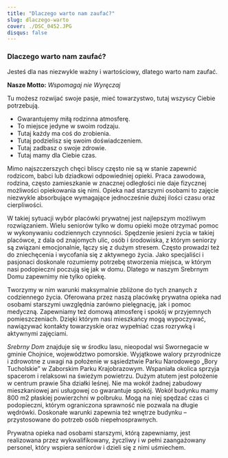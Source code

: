 ```yaml
---
title: "Dlaczego warto nam zaufać?"
slug: dlaczego-warto
cover: ./DSC_0452.JPG
disqus: false
---
```


### Dlaczego warto nam zaufać?

Jesteś dla nas niezwykle ważny i wartościowy, dlatego warto nam zaufać.

**Nasze Motto:** _Wspomagaj nie Wyręczaj_

Tu możesz rozwijać swoje pasje, mieć towarzystwo, tutaj wszyscy Ciebie potrzebują.

- Gwarantujemy miłą rodzinna atmosferę.
- To miejsce jedyne w swoim rodzaju.
- Tutaj każdy ma coś do zrobienia. 
- Tutaj podzielisz się swoim doświadczeniem. 
- Tutaj zadbasz o swoje zdrowie.
- Tutaj  mamy dla Ciebie czas.

Mimo najszczerszych chęci bliscy często nie są w stanie zapewnić rodzicom, babci lub dziadkowi odpowiedniej opieki. Praca zawodowa, rodzina, często zamieszkanie w znacznej odległości  nie daje fizycznej możliwości opiekowania się nimi. Opieka nad starszymi osobami to zajęcie niezwykle absorbujące wymagające jednocześnie dużej ilości czasu oraz cierpliwości.

W takiej sytuacji wybór placówki prywatnej jest najlepszym możliwym rozwiązaniem. Wielu seniorów tylko w domu opieki może otrzymać pomoc w wykonywaniu codziennych czynności.  Spędzenie jesieni życia w takiej placówce, z dala od znajomych ulic, osób i środowiska, z którym seniorzy są związani emocjonalnie, łączy się z dużym stresem. Często prowadzi też do zniechęcenia i wycofania się z aktywnego życia. Jako specjaliści i pasjonaci doskonale rozumiemy potrzebę stworzenia miejsca, w którym nasi podopieczni poczują się jak w domu. Dlatego w naszym Srebrnym Domu  zapewnimy  nie tylko opiekę.

Tworzymy w nim warunki maksymalnie zbliżone do tych znanych z codziennego życia. Oferowana przez naszą placówkę prywatna opieka nad osobami starszymi uwzględnia zarówno pielęgnację, jak i pomoc medyczną. Zapewniamy też domową atmosferę i spokój w przyjemnych pomieszczeniach. Dzięki którym nasi mieszkańcy mogą wypoczywać, nawiązywać kontakty towarzyskie oraz wypełniać czas rozrywką i aktywnymi zajęciami.

_Srebrny Dom_ znajduje się w środku lasu, nieopodal wsi Swornegacie w gminie Chojnice, województwo pomorskie. Wyjątkowe walory przyrodnicze i zdrowotne z uwagi na położenie w sąsiedztwie Parku Narodowego „Bory Tucholskie” w Zaborskim Parku Krajobrazowym. Wspaniała okolica sprzyja spacerom i relaksowi na świeżym powietrzu. Dużym atutem jest położenie w centrum prawie 5ha działki leśnej. Nie ma wokół żadnej zabudowy mieszkaniowej ani usługowej co gwarantuje spokój. Wokół budynku mamy 800 m2 płaskiej  powierzchni w polbruku. Mogą na niej spędzać czas ci podopieczni, którym ograniczona sprawność nie pozwala na długie wędrówki. Doskonałe warunki zapewnia też wnętrze budynku – przystosowane do potrzeb osób niepełnosprawnych.

Prywatna opieka nad osobami starszymi, którą zapewniamy, jest realizowana przez wykwalifikowany, życzliwy i w pełni zaangażowany personel, który wspiera seniorów i dzieli się z nimi uśmiechem. 

